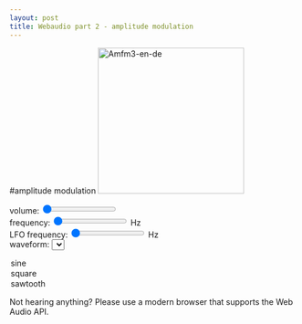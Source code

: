 ```yaml
---
layout: post
title: Webaudio part 2 - amplitude modulation
---
```

#amplitude modulation
<a title="By Berserkerus (Own work) [CC BY-SA 2.5 (http://creativecommons.org/licenses/by-sa/2.5)], via Wikimedia Commons" href="http://commons.wikimedia.org/wiki/File%3AAmfm3-en-de.gif"><img width="256" alt="Amfm3-en-de" src="//upload.wikimedia.org/wikipedia/commons/a/a4/Amfm3-en-de.gif"/></a>

volume:
<input id="volume" type="range" min="0" max="100" value="0">
<span id="volumex"></span><br>
frequency:
<input id="oscfreq" type="range" min="200" max="5000" value="200">
<span id="oscfreqx"></span> Hz<br>
LFO frequency:
<input id="lfofreq" type="range" min="1" max="250" value="1">
<span id="lfofreqx"></span> Hz<br>
waveform:
<select id="waveform">
  <option value="sine">sine</option>
  <option value="square">square</option>
  <option value="sawtooth">sawtooth</option>
</select>

Not hearing anything? 
Please use a modern browser that supports the Web Audio API.

<script type="text/javascript">

"use strict";

if (typeof AudioContext != "function" && 
  typeof webkitAudioContext == "function") {
  window.AudioContext = webkitAudioContext;
}

window.onload = function () {
  var context = new AudioContext();
  var osc1 = context.createOscillator();
  var lfo1 = context.createOscillator();
  var gain1 = context.createGain();
  var gain2 = context.createGain();

  osc1.connect(gain1);
  gain1.connect(gain2);
  gain2.connect(context.destination);
  lfo1.connect(gain1.gain);

  gain1.gain.value = 1; //dc offset
  osc1.start(0);
  lfo1.start(0);

  document.getElementById("volume").onchange = function () {
    gain2.gain.value = this.value / 100;
    document.getElementById("volumex").innerHTML = this.value;
  };
  document.getElementById("oscfreq").onchange = function () {    
    osc1.frequency.setValueAtTime(this.value, context.currentTime);
    document.getElementById("oscfreqx").innerHTML = this.value;
  };
  document.getElementById("lfofreq").onchange = function () {    
    lfo1.frequency.setValueAtTime(this.value, context.currentTime);
    document.getElementById("lfofreqx").innerHTML = this.value;
  };
  document.getElementById("waveform").onchange = function () {
    osc1.type = this.value;
  };

  document.getElementById("volume").onchange();
  document.getElementById("oscfreq").onchange();
  document.getElementById("lfofreq").onchange();  
};

</script>